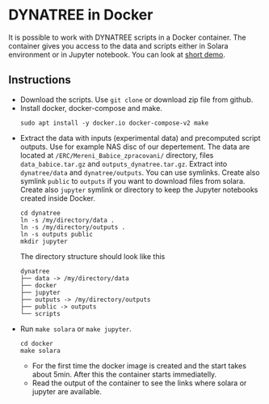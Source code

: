# DYNATREE in Docker

It is possible to work with DYNATREE scripts in a Docker container. The container gives you access to the data and scripts either in Solara environment or in Jupyter notebook.
You can look at [short demo](https://youtu.be/Li-lFeIvkjs).

## Instructions

* Download the scripts. Use `git clone` or download zip file from github.
* Install docker, docker-compose and make.
  ```
  sudo apt install -y docker.io docker-compose-v2 make
  ```
* Extract the data with inputs (experimental data) and precomputed script outputs. Use for example NAS disc of our depertement. The data are located
  at `/ERC/Mereni_Babice_zpracovani/` directory, files 
  `data_babice.tar.gz` and `outputs_dynatree.tar.gz`. Extract into `dynatree/data` and `dynatree/outputs`.
  You can use symlinks. Create also symlink `public` to `outputs` if you want to download files from solara. 
  Create also `jupyter` symlink or directory to keep the Jupyter notebooks created inside Docker.
  ```
  cd dynatree
  ln -s /my/directory/data .
  ln -s /my/directory/outputs .
  ln -s outputs public
  mkdir jupyter
  ```
  The directory structure should look like this
  ```
  dynatree
  ├── data -> /my/directory/data
  ├── docker
  ├── jupyter
  ├── outputs -> /my/directory/outputs
  ├── public -> outputs
  └── scripts
  ```
* Run `make solara` or `make jupyter`. 
  ```
  cd docker
  make solara
  ```
  * For the first time the docker image is created and the start takes about 5min. After this the container starts immediatelly. 
  * Read the output of the container to see the links where solara or jupyter are available. 
